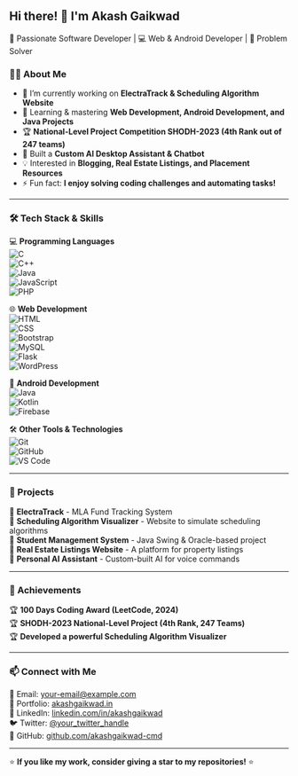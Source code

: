 ## Hi there! 👋 I'm Akash Gaikwad  

🚀 Passionate Software Developer | 💻 Web & Android Developer | 🎯 Problem Solver  

### 👨‍💻 About Me  
- 🔭 I’m currently working on **ElectraTrack & Scheduling Algorithm Website**  
- 🌱 Learning & mastering **Web Development, Android Development, and Java Projects**  
- 🏆 **National-Level Project Competition SHODH-2023 (4th Rank out of 247 teams)**  
- 🤖 Built a **Custom AI Desktop Assistant & Chatbot**  
- 💡 Interested in **Blogging, Real Estate Listings, and Placement Resources**  
- ⚡ Fun fact: **I enjoy solving coding challenges and automating tasks!**  

---

### 🛠️ Tech Stack & Skills  
💻 **Programming Languages**  
![C](https://img.shields.io/badge/-C-blue?style=flat-square&logo=c)  
![C++](https://img.shields.io/badge/-C++-00599C?style=flat-square&logo=c%2B%2B)  
![Java](https://img.shields.io/badge/-Java-orange?style=flat-square&logo=java)  
![JavaScript](https://img.shields.io/badge/-JavaScript-F7DF1E?style=flat-square&logo=javascript)  
![PHP](https://img.shields.io/badge/-PHP-777BB4?style=flat-square&logo=php)  

🌐 **Web Development**  
![HTML](https://img.shields.io/badge/-HTML-E34F26?style=flat-square&logo=html5)  
![CSS](https://img.shields.io/badge/-CSS-1572B6?style=flat-square&logo=css3)  
![Bootstrap](https://img.shields.io/badge/-Bootstrap-563D7C?style=flat-square&logo=bootstrap)  
![MySQL](https://img.shields.io/badge/-MySQL-4479A1?style=flat-square&logo=mysql)  
![Flask](https://img.shields.io/badge/-Flask-000000?style=flat-square&logo=flask)  
![WordPress](https://img.shields.io/badge/-WordPress-21759B?style=flat-square&logo=wordpress)  

📱 **Android Development**  
![Java](https://img.shields.io/badge/-Java-orange?style=flat-square&logo=java)  
![Kotlin](https://img.shields.io/badge/-Kotlin-0095D5?style=flat-square&logo=kotlin)  
![Firebase](https://img.shields.io/badge/-Firebase-FFCA28?style=flat-square&logo=firebase)  

🛠 **Other Tools & Technologies**  
![Git](https://img.shields.io/badge/-Git-F05032?style=flat-square&logo=git)  
![GitHub](https://img.shields.io/badge/-GitHub-181717?style=flat-square&logo=github)  
![VS Code](https://img.shields.io/badge/-VS%20Code-007ACC?style=flat-square&logo=visual-studio-code)  

---

### 🌟 Projects  
📌 **ElectraTrack** - MLA Fund Tracking System  
📌 **Scheduling Algorithm Visualizer** - Website to simulate scheduling algorithms  
📌 **Student Management System** - Java Swing & Oracle-based project  
📌 **Real Estate Listings Website** - A platform for property listings  
📌 **Personal AI Assistant** - Custom-built AI for voice commands  

---

### 🎯 Achievements  
🏆 **100 Days Coding Award (LeetCode, 2024)**  
🏆 **SHODH-2023 National-Level Project (4th Rank, 247 Teams)**  
🏆 **Developed a powerful Scheduling Algorithm Visualizer**  

---

### 📫 Connect with Me  
📧 Email: [your-email@example.com](mailto:your-email@example.com)  
🔗 Portfolio: [akashgaikwad.in](http://akashgaikwad.in/lander)  
💼 LinkedIn: [linkedin.com/in/akashgaikwad](https://linkedin.com/)  
🐦 Twitter: [@your_twitter_handle](https://twitter.com/)  
📌 GitHub: [github.com/akashgaikwad-cmd](https://github.com/akashgaikwad-cmd)  

---

⭐ **If you like my work, consider giving a star to my repositories!** ⭐  
